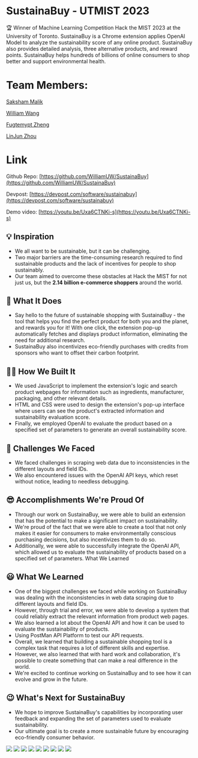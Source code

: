 # SustainaBuy - UTMIST 2023

🏆 Winner of Machine Learning Competition Hack the MIST 2023 at the University of Toronto. SustainaBuy is a Chrome extension applies OpenAI Model to analyze the sustainability score of any online product. SustainaBuy also provides detailed analysis, three alternative products, and reward points. SustainaBuy helps hundreds of billions of online consumers to shop better and support environmental health.

# Team Members:

[Saksham Malik](https://devpost.com/Saksham11111010001)

[William Wang](https://devpost.com/WilliamUW)

[Fugtemypt Zheng](https://devpost.com/Fugtemypt)

[LinJun Zhou](https://devpost.com/linjun-zhou)

# Link

Github Repo: [https://github.com/WilliamUW/SustainaBuy](https://github.com/WilliamUW/SustainaBuy)

Devpost: [https://devpost.com/software/sustainabuy](https://devpost.com/software/sustainabuy)

Demo video: [https://youtu.be/Uxa6CTNKi-s](https://youtu.be/Uxa6CTNKi-s)

## 💡 Inspiration

- We all want to be sustainable, but it can be challenging.
- Two major barriers are the time-consuming research required to find
sustainable products and the lack of incentives for people to shop
sustainably.
- Our team aimed to overcome these obstacles at Hack the MIST for not just us, but the **2.14 billion e-commerce shoppers** around the world.

## 🤖 What It Does

- Say hello to the future of sustainable shopping with SustainaBuy -
the tool that helps you find the perfect product for both you and the
planet, and rewards you for it! With one click, the extension pop-up
automatically fetches and displays product information, eliminating the
need for additional research.
- SustainaBuy also incentivizes eco-friendly purchases with credits from sponsors who want to offset their carbon footprint.

## 👨‍💻 How We Built It

- We used JavaScript to implement the extension's logic and search
product webpages for information such as ingredients, manufacturer,
packaging, and other relevant details.
- HTML and CSS were used to design the extension's pop-up interface
where users can see the product's extracted information and
sustainability evaluation score.
- Finally, we employed OpenAI to evaluate the product based on a
specified set of parameters to generate an overall sustainability score.

## 🤯 Challenges We Faced

- We faced challenges in scraping web data due to inconsistencies in the different layouts and field IDs.
- We also encountered issues with the OpenAI API keys, which reset without notice, leading to needless debugging.

## 😎 Accomplishments We're Proud Of

- Through our work on SustainaBuy, we were able to build an extension
that has the potential to make a significant impact on sustainability.
- We're proud of the fact that we were able to create a tool that not
only makes it easier for consumers to make environmentally conscious
purchasing decisions, but also incentivizes them to do so.
- Additionally, we were able to successfully integrate the OpenAI API, which allowed us to evaluate the sustainability of products based on a
specified set of parameters.
What We Learned

## 😃 What We Learned

- One of the biggest challenges we faced while working on SustainaBuy
was dealing with the inconsistencies in web data scraping due to
different layouts and field IDs.
- However, through trial and error, we were able to develop a system
that could reliably extract the relevant information from product web
pages.
- We also learned a lot about the OpenAI API and how it can be used to evaluate the sustainability of products.
- Using PostMan API Platform to test our API requests.
- Overall, we learned that building a sustainable shopping tool is a complex task that requires a lot of different skills and expertise.
- However, we also learned that with hard work and collaboration,
it's possible to create something that can make a real difference in the world.
- We're excited to continue working on SustainaBuy and to see how it can evolve and grow in the future.

## 😉 What's Next for SustainaBuy

- We hope to improve SustainaBuy's capabilities by incorporating user
feedback and expanding the set of parameters used to evaluate
sustainability.
- Our ultimate goal is to create a more sustainable future by encouraging eco-friendly consumer behavior.


![](./Documentation/1.JPG)
![](./Documentation/2.JPG)
![](./Documentation/3.JPG)
![](./Documentation/4.HEIC)
![](./Documentation/5.png)
![](./Documentation/6.png)
![](./Documentation/7.png)
![](./Documentation/8.png)
![](./Documentation/9.png)
